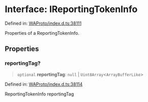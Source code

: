 # Interface: IReportingTokenInfo

Defined in: [WAProto/index.d.ts:38111](https://github.com/Fokusdotid/Baileys/blob/4cdf75fe48f9b13e8084d341633612ce49e934bd/WAProto/index.d.ts#L38111)

Properties of a ReportingTokenInfo.

## Properties

### reportingTag?

> `optional` **reportingTag**: `null` \| `Uint8Array`\<`ArrayBufferLike`\>

Defined in: [WAProto/index.d.ts:38114](https://github.com/Fokusdotid/Baileys/blob/4cdf75fe48f9b13e8084d341633612ce49e934bd/WAProto/index.d.ts#L38114)

ReportingTokenInfo reportingTag

